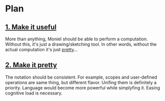 # Plan

## [1. Make it useful](#useful)

More than anything, Moniel should be able to perform a computation. Without this, it's just a drawing/sketching tool. In other words, without the actual computation it's just [pretty](#pretty)...

## [2. Make it pretty](#pretty)

The notation should be consistent. For example, scopes and user-defined operations are same thing, but different flavor. Unifing them is definitely a priority. Language would become more powerful while simplyfing it. Easing cognitive load is necessary.
